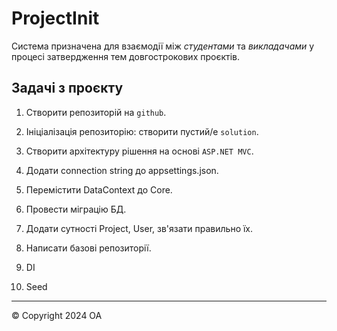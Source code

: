 # ProjectInit

Система призначена для взаємодії між *студентами* та *викладачами* у процесі затвердження тем довгострокових проєктів.

## Задачі з проєкту

1. Створити репозиторій на `github`.
2. Ініціалізація репозиторію: створити пустий/е `solution`.
3. Створити архітектуру рішення на основі `ASP.NET MVC`.
4. Додати connection string до appsettings.json.
5. Перемістити DataContext до Core.
6. Провести міграцію БД.

7. Додати сутності Project, User, зв'язати правильно їх.
8. Написати базові репозиторії.
9. DI
10. Seed

   
---
&copy; Copyright 2024 OA 
